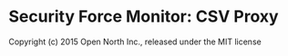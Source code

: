 # Security Force Monitor: CSV Proxy

Copyright (c) 2015 Open North Inc., released under the MIT license
